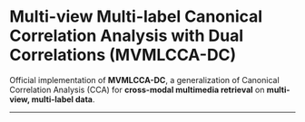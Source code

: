 # Multi-view Multi-label Canonical Correlation Analysis with Dual Correlations (MVMLCCA-DC)

Official implementation of **MVMLCCA-DC**, a generalization of Canonical Correlation Analysis (CCA) for **cross-modal multimedia retrieval** on **multi-view, multi-label data**.

---

